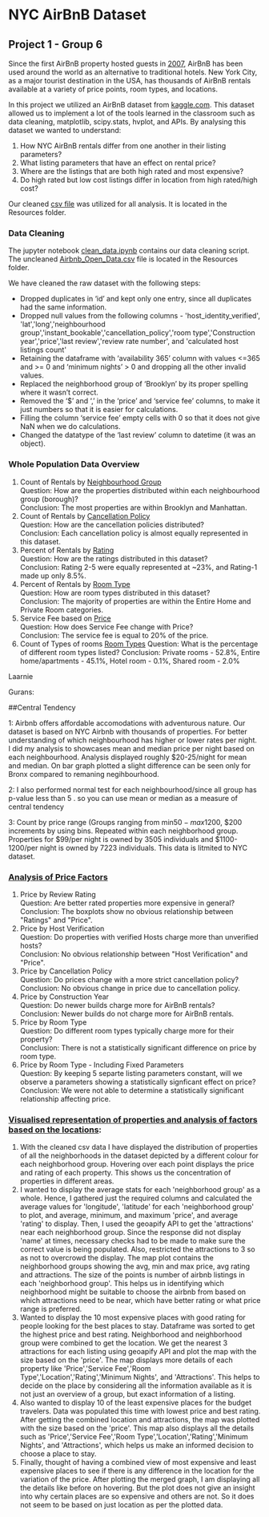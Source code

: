# NYC AirBnB Dataset
## Project 1 - Group 6 

Since the first AirBnB property hosted guests in [2007](https://news.airbnb.com/about-us/#:~:text=Airbnb%20was%20born%20in%202007,every%20country%20across%20the%20globe.), AirBnB has been used around the world as an alternative to traditional hotels.  New York City, as a major tourist destination in the USA, has thousands of AirBnB rentals available at a variety of price points, room types, and locations.  

In this project we utilized an AirBnB dataset from [kaggle.com](https://www.kaggle.com/datasets/arianazmoudeh/airbnbopendata). This dataset allowed us to implement a lot of the tools learned in the classroom such as data cleaning, matplotlib, scipy.stats, hvplot, and APIs.
By analysing this dataset we wanted to understand:
  1. How NYC AirBnB rentals differ from one another in their listing parameters? 
  2. What listing parameters that have an effect on rental price?
  3. Where are the listings that are both high rated and most expensive?
  4. Do high rated but low cost listings differ in location from high rated/high cost?

Our cleaned [csv file](Resources\cleaned_airbnb_data.csv) was utilized for all analysis.  It is located in the Resources folder.

### Data Cleaning

The jupyter notebook [clean_data.ipynb](clean_data_ipynb) contains our data cleaning script. The uncleaned [Airbnb_Open_Data.csv](Resources\Airbnb_Open_Data.csv) file is located in the Resources folder.

We have cleaned the raw dataset with the following steps:

- Dropped duplicates in ‘id’ and kept only one entry, since all duplicates had the same information.
- Dropped null values from the following columns - 'host_identity_verified', 'lat','long','neighbourhood group','instant_bookable','cancellation_policy','room type','Construction year','price','last review','review rate number', and 'calculated host listings count'
- Retaining the dataframe with ‘availability 365’ column with values <=365 and >= 0 and ‘minimum nights’ > 0 and dropping all the other invalid values.
- Replaced the neighborhood group of ‘Brooklyn’ by its proper spelling where it wasn’t correct.
- Removed the ‘$’ and ‘,’ in the ‘price’ and ‘service fee’ columns, to make it just numbers so that it is easier for calculations.
- Filling the column ‘service fee’ empty cells with 0 so that it does not give NaN when we do calculations.
- Changed the datatype of the ‘last review’ column to datetime (it was an object).

### Whole Population Data Overview
1. Count of Rentals by [Neighbourhood Group](steph_price_and_population_overview.ipynb)    
  Question: How are the properties distributed within each neighbourhood group (borough)?  
  Conclusion: The most properties are within Brooklyn and Manhattan.  
2. Count of Rentals by [Cancellation Policy](steph_price_and_population_overview.ipynb)  
  Question: How are the cancellation policies distributed?  
  Conclusion: Each cancellation policy is almost equally represented in this dataset.  
3. Percent of Rentals by [Rating](steph_price_and_population_overview.ipynb)   
  Question: How are the ratings distributed in this dataset?  
  Conclusion: Rating 2-5 were equally represented at ~23%, and Rating-1 made up only 8.5%.  
4. Percent of Rentals by [Room Type](steph_price_and_population_overview.ipynb)   
  Question: How are room types distributed in this dataset?  
  Conclusion: The majority of properties are within the Entire Home and Private Room categories.  
5. Service Fee based on [Price](steph_price_and_population_overview.ipynb)     
  Question: How does Service Fee change with Price?  
  Conclusion: The service fee is equal to 20% of the price.
6. Count of Types of rooms [Room Types](divya_neighborhood_stats.ipynb)
   Question: What is the percentage of different room types listed?
   Conclusion: Private rooms - 52.8%, Entire home/apartments - 45.1%, Hotel room - 0.1%, Shared room - 2.0%


Laarnie  


Gurans:

##Central Tendency

1: Airbnb offers affordable accomodations with adventurous nature. Our dataset is based on NYC Airbnb with thousands of properties. For better understanding of which neighbourhood has higher or lower rates per night.
I did my analysis to showcases mean and median price per night based on each neighbourhood. Analysis displayed roughly $20-25/night for mean and median. On bar graph plotted a slight difference can be seen only for Bronx compared to remaning negihbourhood.

2: I also performed normal test for each neighbourhood/since all group has p-value less than 5 . so you can use mean or median as a measure of central tendency

3: Count by price range (Groups ranging from min$50 - max$1200, $200 increments by using bins. Repeated within each neighborhood group. Properties for $99/per night is owned by 3505 individuals and $1100-1200/per night is owned by 7223 individuals. This data is litmited to NYC dataset. 



### [Analysis of Price Factors](steph_price_and_population_overview.ipynb)
1. Price by Review Rating  
   Question: Are better rated properties more expensive in general?  
   Conclusion: The boxplots show no obvious relationship between "Ratings" and "Price".  
2. Price by Host Verification  
  Question: Do properties with verified Hosts charge more than unverified hosts?  
  Conclusion: No obvious relationship between "Host Verification" and "Price".  
3. Price by Cancellation Policy  
  Question: Do prices change with a more strict cancellation policy?  
  Conclusion: No obvious change in price due to cancellation policy.  
4. Price by Construction Year  
  Question: Do newer builds charge more for AirBnB rentals?  
  Conclusion: Newer builds do not charge more for AirBnB rentals.  
5. Price by Room Type  
  Question: Do different room types typically charge more for their property?  
  Conclusion: There is not a statistically significant difference on price by room type.  
6. Price by Room Type - Including Fixed Parameters  
  Question: By keeping 5 separte listing parameters constant, will we observe a parameters showing a statistically signficant effect on price?  
  Conclusion: We were not able to determine a statistically significant relationship affecting price.  

### [Visualised representation of properties and analysis of factors based on the locations](divya_neighborhood_stats.ipynb):
1. With the cleaned csv data I have displayed the distribution of properties of all the neighborhoods in the dataset depicted by a different colour for each neighborhood group. Hovering over each point displays     the price and rating of each property. This shows us the concentration of properties in different areas.
2. I wanted to display the average stats for each 'neighborhood group' as a whole. Hence, I gathered just the required columns and calculated the average values for 'longitude', 'latitude' for each 'neighborhood group' to plot, and average, minimum, and maximum 'price', and average 'rating' to display. Then, I used the geoapify API to get the 'attractions' near each neighborhood group. Since the response did not display 'name' at times, necessary checks had to be made to make sure the correct value is being populated. Also, restricted the attractions to 3 so as not to overcrowd the display. The map plot contains the neighborhood groups showing the avg, min and max price, avg rating and attractions. The size of the points is number of airbnb listings in each 'neighborhood group'. This helps us in identifying which neighborhood might be suitable to choose the airbnb from based on which attractions need to be near, which have better rating or what price range is preferred.
3. Wanted to display the 10 most expensive places with good rating for people looking for the best places to stay. Dataframe was sorted to get the highest price and best rating. Neighborhood and neighborhood group were combined to get the location. We get the nearest 3 attractions for each listing using geoapify API and plot the map with the size based on the 'price'. The map displays more details of each property like 'Price','Service Fee','Room Type','Location','Rating','Minimum Nights', and 'Attractions'. This helps to decide on the place by considering all the information available as it is not just an overview of a group, but exact information of a listing.
4. Also wanted to display 10 of the least expensive places for the budget travelers. Data was populated this time with lowest price and best rating. After getting the combined location and attractions, the map was plotted with the size based on the 'price'. This map also displays all the details such as 'Price','Service Fee','Room Type','Location','Rating','Minimum Nights', and 'Attractions', which helps us make an informed decision to choose a place to stay.
5. Finally, thought of having a combined view of most expensive and least expensive places to see if there is any difference in the location for the variation of the price. After plotting the merged graph, I am displaying all the details like before on hovering. But the plot does not give an insight into why certain places are so expensive and others are not. So it does not seem to be based on just location as per the plotted data.
